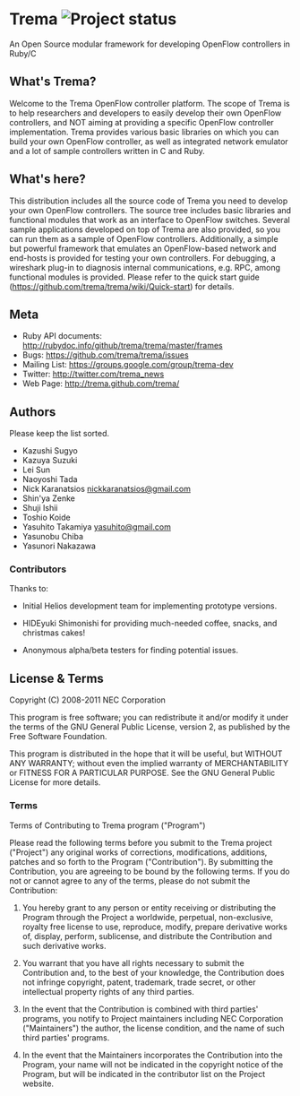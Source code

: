Trema ![Project status](http://stillmaintained.com/trema/trema.png)
=====
An Open Source modular framework for developing OpenFlow controllers in Ruby/C


What's Trema?
-------------

Welcome to the Trema OpenFlow controller platform. The scope of Trema
is to help researchers and developers to easily develop their own
OpenFlow controllers, and NOT aiming at providing a specific OpenFlow
controller implementation. Trema provides various basic libraries on
which you can build your own OpenFlow controller, as well as
integrated network emulator and a lot of sample controllers written in
C and Ruby.


What's here?
------------

This distribution includes all the source code of Trema you need to
develop your own OpenFlow controllers. The source tree includes basic
libraries and functional modules that work as an interface to OpenFlow
switches. Several sample applications developed on top of Trema are
also provided, so you can run them as a sample of OpenFlow
controllers. Additionally, a simple but powerful framework that
emulates an OpenFlow-based network and end-hosts is provided for
testing your own controllers. For debugging, a wireshark plug-in to
diagnosis internal communications, e.g. RPC, among functional modules
is provided. Please refer to the quick start guide
(https://github.com/trema/trema/wiki/Quick-start) for details.


Meta
----

* Ruby API documents: http://rubydoc.info/github/trema/trema/master/frames
* Bugs: https://github.com/trema/trema/issues
* Mailing List: https://groups.google.com/group/trema-dev
* Twitter: http://twitter.com/trema_news
* Web Page: http://trema.github.com/trema/


Authors
-------

Please keep the list sorted.

* Kazushi Sugyo
* Kazuya Suzuki
* Lei Sun
* Naoyoshi Tada
* Nick Karanatsios <nickkaranatsios@gmail.com>
* Shin'ya Zenke
* Shuji Ishii
* Toshio Koide
* Yasuhito Takamiya <yasuhito@gmail.com>
* Yasunobu Chiba
* Yasunori Nakazawa


### Contributors

Thanks to:

- Initial Helios development team for implementing prototype versions.

- HIDEyuki Shimonishi for providing much-needed coffee, snacks, and christmas cakes!

- Anonymous alpha/beta testers for finding potential issues.


License & Terms
---------------

Copyright (C) 2008-2011 NEC Corporation

This program is free software; you can redistribute it and/or modify
it under the terms of the GNU General Public License, version 2, as
published by the Free Software Foundation.

This program is distributed in the hope that it will be useful, but
WITHOUT ANY WARRANTY; without even the implied warranty of
MERCHANTABILITY or FITNESS FOR A PARTICULAR PURPOSE.  See the GNU
General Public License for more details.


### Terms

Terms of Contributing to Trema program ("Program")

Please read the following terms before you submit to the Trema project
("Project") any original works of corrections, modifications,
additions, patches and so forth to the Program ("Contribution").  By
submitting the Contribution, you are agreeing to be bound by the
following terms.  If you do not or cannot agree to any of the terms,
please do not submit the Contribution:

1. You hereby grant to any person or entity receiving or distributing
   the Program through the Project a worldwide, perpetual,
   non-exclusive, royalty free license to use, reproduce, modify,
   prepare derivative works of, display, perform, sublicense, and
   distribute the Contribution and such derivative works.

2. You warrant that you have all rights necessary to submit the
   Contribution and, to the best of your knowledge, the Contribution
   does not infringe copyright, patent, trademark, trade secret, or
   other intellectual property rights of any third parties.

3. In the event that the Contribution is combined with third parties'
   programs, you notify to Project maintainers including NEC
   Corporation ("Maintainers") the author, the license condition, and
   the name of such third parties' programs.

4. In the event that the Maintainers incorporates the Contribution
   into the Program, your name will not be indicated in the copyright
   notice of the Program, but will be indicated in the contributor
   list on the Project website.
